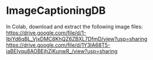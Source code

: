 # ImageCaptioningDB

In Colab, download and extract the following image files:            
https://drive.google.com/file/d/1-IbjYd6qBL_VjxDMC8KhQZ6ZBXL7DfmD/view?usp=sharing
https://drive.google.com/file/d/1Y3IA68T5-iaBEIyqu8AOBEjhZjKunwR_/view?usp=sharing
